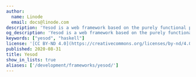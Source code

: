 ```yaml
---
author:
  name: Linode
  email: docs@linode.com
description: 'Yesod is a web framework based on the purely functional programming language - Haskell, which is designed for productive development of type-safe, RESTful apps.'
og_description: 'Yesod is a web framework based on the purely functional programming language - Haskell, which is designed for productive development of type-safe, RESTful apps.'
keywords: ["yesod", "haskell"]
license: '[CC BY-ND 4.0](https://creativecommons.org/licenses/by-nd/4.0)'
published: 2020-08-31
title: Yesod
show_in_lists: true
aliases: ['/development/frameworks/yesod/']
---
```


